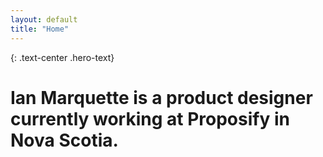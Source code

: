 ```yaml
---
layout: default
title: "Home"
---
```


{: .text-center .hero-text}
# Ian Marquette is a product designer currently working at Proposify in Nova Scotia. 

